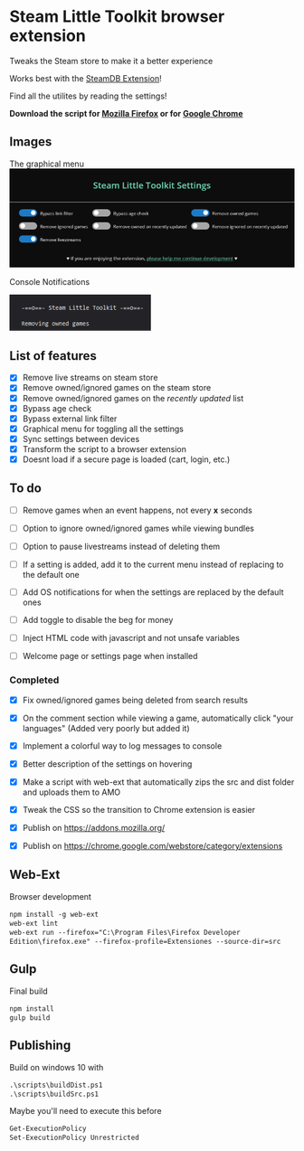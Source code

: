 # Steam Little Toolkit browser extension
Tweaks the Steam store to make it a better experience

Works best with the [SteamDB Extension](https://steamdb.info/extension/)!

Find all the utilites by reading the settings!

**Download the script for [Mozilla Firefox](https://addons.mozilla.org/en-US/firefox/addon/steam-little-toolkit/) or for [Google Chrome](https://chrome.google.com/webstore/detail/steam-little-toolkit/pnhdnmabfhccfeopkagnbddebnkamkfk?hl=es)**


## Images

The graphical menu
![Menu](README/images/Graphical_Menu.PNG)

Console Notifications

![Notifications](README/images/Notifications.PNG)

## List of features
- [x] Remove live streams on steam store
- [x] Remove owned/ignored games on the steam store
- [x] Remove owned/ignored games on the *recently updated* list
- [x] Bypass age check
- [x] Bypass external link filter
- [x] Graphical menu for toggling all the settings
- [x] Sync settings between devices
- [x] Transform the script to a browser extension
- [x] Doesnt load if a secure page is loaded (cart, login, etc.)

## To do
- [ ] Remove games when an event happens, not every **x** seconds
- [ ] Option to ignore owned/ignored games while viewing bundles
- [ ] Option to pause livestreams instead of deleting them
- [ ] If a setting is added, add it to the current menu instead of replacing to the default one
- [ ] Add OS notifications for when the settings are replaced by the default ones
- [ ] Add toggle to disable the beg for money
- [ ] Inject HTML code with javascript and not unsafe variables
- [ ] Welcome page or settings page when installed



### Completed

- [x] Fix owned/ignored games being deleted from search results
- [x] On the comment section while viewing a game, automatically click "your languages" (Added very poorly but added it)
- [x] Implement a colorful way to log messages to console
- [x] Better description of the settings on hovering
- [x] Make a script with web-ext that automatically zips the src and dist folder and uploads them to AMO
- [x] Tweak the CSS so the transition to Chrome extension is easier
- [x] Publish on https://addons.mozilla.org/
- [x] Publish on https://chrome.google.com/webstore/category/extensions


## Web-Ext
Browser development
```
npm install -g web-ext
web-ext lint
web-ext run --firefox="C:\Program Files\Firefox Developer Edition\firefox.exe" --firefox-profile=Extensiones --source-dir=src
```

## Gulp
Final build
```
npm install
gulp build
```

## Publishing
Build on windows 10 with
```
.\scripts\buildDist.ps1
.\scripts\buildSrc.ps1
```

Maybe you'll need to execute this before
```
Get-ExecutionPolicy
Set-ExecutionPolicy Unrestricted
```